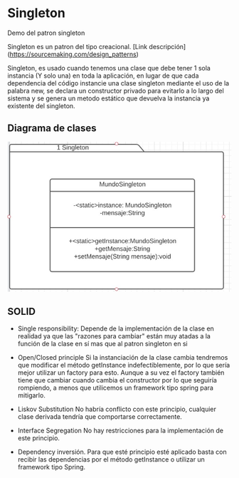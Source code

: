 # Singleton
Demo del patron singleton

Singleton es un patron del tipo creacional.
[Link descripción] (https://sourcemaking.com/design_patterns)

Singleton, es usado cuando tenemos una clase que debe tener 1 sola instancia (Y solo una) en toda la aplicación, en lugar de que cada dependencia del código instancie una clase singleton mediante el uso de la palabra new, se declara un constructor privado para evitarlo a lo largo del sistema y se genera un metodo estático que devuelva la instancia ya existente del singleton.

## Diagrama de clases
![UML](singleton_dc.jpg)

## SOLID

* Single responsibility:
	Depende de la implementación de la clase en realidad ya que las "razones para cambiar" están muy atadas a la función de la clase en sí mas que al patron singleton en si

* Open/Closed principle
	Si la instanciación de la clase cambia tendremos que modificar el método getInstance indefectiblemente, por lo que sería mejor utilizar un factory para esto. Aunque a su vez el factory también tiene que cambiar cuando cambia el constructor por lo que seguiría rompiendo, a menos que utilicemos un framework tipo spring para mitigarlo.

* Liskov Substitution
	No habría conflicto con este principio, cualquier clase derivada tendría que comportarse correctamente.

* Interface Segregation
	No hay restricciones para la implementación de este principio.

* Dependency inversión.
	Para que esté principio esté aplicado basta con recibir las dependencias por el método getInstance o utilizar un framework tipo Spring.
	
	



